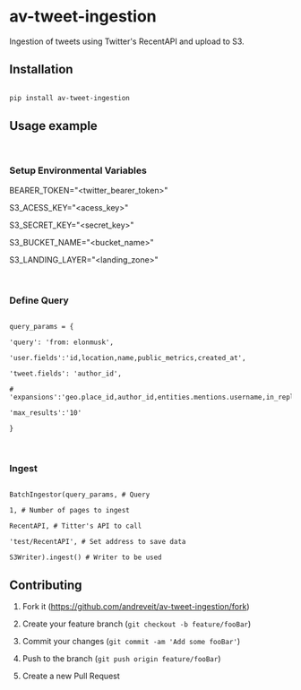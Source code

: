 
# av-tweet-ingestion
  

Ingestion of tweets using Twitter's RecentAPI and upload to S3.

  
  

## Installation

  
  

```sh

pip install av-tweet-ingestion

```

  

## Usage example

  
<br>

### Setup Environmental Variables

  

BEARER_TOKEN="<twitter_bearer_token>"

  

S3_ACESS_KEY="<acess_key>"

S3_SECRET_KEY="<secret_key>"

  

S3_BUCKET_NAME="<bucket_name>"

S3_LANDING_LAYER="<landing_zone>"

  
  
<br>

### Define Query

```

query_params = {

'query': 'from: elonmusk',

'user.fields':'id,location,name,public_metrics,created_at',

'tweet.fields': 'author_id',

# 'expansions':'geo.place_id,author_id,entities.mentions.username,in_reply_to_user_id,referenced_tweets.id.author_id',

'max_results':'10'

}

```

  

<br>

  

### Ingest

```

BatchIngestor(query_params, # Query

1, # Number of pages to ingest

RecentAPI, # Titter's API to call

'test/RecentAPI', # Set address to save data

S3Writer).ingest() # Writer to be used

```

  

## Contributing

  

1. Fork it (<https://github.com/andreveit/av-tweet-ingestion/fork>)

2. Create your feature branch (`git checkout -b feature/fooBar`)

3. Commit your changes (`git commit -am 'Add some fooBar'`)

4. Push to the branch (`git push origin feature/fooBar`)

5. Create a new Pull Request

  

<!-- Markdown link & img dfn's -->

[npm-image]: https://img.shields.io/npm/v/datadog-metrics.svg?style=flat-square

[npm-url]: https://npmjs.org/package/datadog-metrics

[npm-downloads]: https://img.shields.io/npm/dm/datadog-metrics.svg?style=flat-square

[travis-image]: https://img.shields.io/travis/dbader/node-datadog-metrics/master.svg?style=flat-square

[travis-url]: https://travis-ci.org/dbader/node-datadog-metrics

[wiki]: https://github.com/yourname/yourproject/wiki